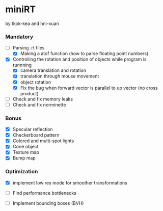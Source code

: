 # miniRT
by tkok-kea and hni-xuan

### Mandatory
- [ ] Parsing .rt files
    - [x] Making a atof function (how to parse floating point numbers)
- [x] Controlling the rotation and position of objects while program is runnning
    - [x] camera translation and rotation
    - [x] translation through mouse movement
    - [x] object rotation
    - [x] Fix the bug when forward vector is parallel to up vector (no cross product)
- [ ] Check and fix memory leaks
- [ ] Check and fix norminette

### Bonus
- [x] Specular reflection
- [x] Checkerboard pattern
- [x] Colored and multi-spot lights
- [x] Cone object
- [x] Texture map
- [x] Bump map

### Optimization
- [x] implement low res mode for smoother transformations
- [ ] Find performance bottlenecks
- [ ] Implement bounding boxes (BVH)

